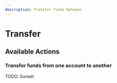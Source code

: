 ```yaml
---
description: Transfer funds between
---
```


# Transfer

## Available Actions

### Transfer funds from one account to another

TODO: Suneel

